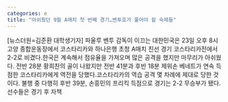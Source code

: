 ```yaml
---
categories: e
title: "아쉬웠던 9월 A매치 첫 번째 경기…벤투호가 풀어야 할 숙제들"
---
```

[뉴스더원=김준환 대학생기자] 파울루 벤투 감독이 이끄는 대한민국은 23일 오후 8시 고양 종합운동장에서 코스타리카와 하나은행 초청 A매치 친선 경기 코스타리카전에서 2-2로 비겼다.한국은 계속해서 점유율을 가져오며 많은 공격을 했지만 마무리가 아쉬웠다. 전반 28분 황희찬의 골이 나왔지만 전반 41분과 후반 18분 제위손 베네트가 연속 득점한 코스타리카에게 역전을 당했다.코스타리카의 역습 공격 몇 차례에 제대로 당한 것이다. 불행 중 다행히 후반 39분, 손흥민의 프리킥 득점으로 경기는 2-2 무승부가 됐다.선수들은 경기 후 자책